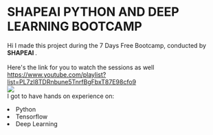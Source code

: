 # SHAPEAI PYTHON AND DEEP LEARNING BOOTCAMP
Hi I made this project during the 7 Days Free Bootcamp, conducted by <b> SHAPEAI </b>.
<br>
<br>
Here's the link for you to watch the sessions as well https://www.youtube.com/playlist?list=PL7zl8TDRnbune5TnrfBgFbxT87E98cfo9
<br>
<a href="https://www.youtube.com/playlist?list=PL7zl8TDRnbune5TnrfBgFbxT87E98cfo9"> 
  <img src="https://github.com/ShapeAI/PYTHON-AND-DATA-ANALYTICS/blob/main/Python_and_deep_learning.png">
</a>
<br>
I got to have hands on experience on:
<li>Python
<li>Tensorflow
<li>Deep Learning
